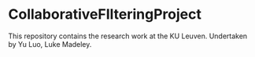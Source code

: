 # CollaborativeFIlteringProject
This repository contains the research work at the KU Leuven. Undertaken by Yu Luo, Luke Madeley.

